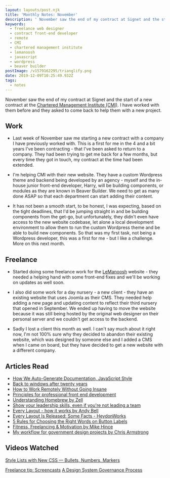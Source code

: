 ```yaml
---
layout: layouts/post.njk
title: 'Monthly Notes: November'
description: ' November saw the end of my contract at Signet and the start of a new contract at the Chartered Management Institute (CMI). I have worked with them before and they asked to come back to help them with a new project.'
keywords:
  - freelance web designer
  - contract front-end developer
  - remote
  - CMI
  - chartered management institute
  - lemanoosh
  - javascript
  - wordpress
  - beaver builder
postImage: /v1579162295/trianglify.png
date: 2019-12-09T10:25:49.932Z
tags:
  - notes
---
```


November saw the end of my contract at Signet and the start of a new contract at the [Chartered Management Institute (CMI)](https://www.managers.org.uk "Chartered Management Institute (CMI)"). I have worked with them before and they asked to come back to help them with a new project.

## Work
- Last week of November saw me starting a new contract with a company I have previously worked with. This is a first for me in the 4 and a bit years I've been contracting - that I've been asked to return to a company. They had been trying to get me back for a few months, but every time they got in touch, my contract at the time had been extended.

- I'm helping CMI with their new website. They have a custom Wordpress theme and backend being developed by an agency - myself and the in-house junior front-end developer, Harry, will be building components, or modules as they are known in Beaver Builder. We need to get as many done ASAP so that each department can start adding their content.

- It has not been a smooth start, to be honest, I was expecting, based on the tight deadlines, that I'd be jumping straight in and be building components from the get-go, but unfortunately, they didn't even have access to the new website codebase, let alone a local development environment to allow them to run the custom Wordpress theme and be able to build new components. So that was my first task, not being a Wordpress developer, this was a first for me - but I like a challenge. More on this next month.


## Freelance
- Started doing some freelance work for the [LeManoosh](https://www.lemanoosh.com "LeManoosh") website - they needed a helping hand with some front-end fixes and we'll be working on updates as well soon.

- I also did some work for a day nursery - a new client - they have an existing website that uses Joomla as their CMS. They needed help adding a new page and updating content to reflect their third nursery that opened in September.  We ended up having to move the website because it was still being hosted by the original web designer on their personal server and we couldn't get access to the backend.

- Sadly I lost a client this month as well. I can't say much about it right now, I'm not 100% sure why they decided to abandon their existing website, which was designed by someone else and I added a CMS when I came on board, but they have decided to get a new website with a different company.



## Articles Read
- [How We Auto-Generate Documentation, JavaScript Style](https://snipcart.com/blog/generate-documentation-javascript "How We Auto-Generate Documentation, JavaScript Style")
- [Back to windows after twenty years](https://m.signalvnoise.com/back-to-windows-after-twenty-years/ "Back to windows after twenty years")
- [How to Work Remotely Without Going Insane](https://dev.to/scahhht/how-to-work-remotely-without-going-insane-28l6 "How to Work Remotely Without Going Insane")
- [Principles for professional front end development](https://gomakethings.com/principles-for-professional-front-end-development/ "Principles for professional front end development")
- [Understanding Homebrew by Zell](https://zellwk.com/blog/homebrew/ "Understanding Homebrew by Zell")
- [Show your leadership skills, even if you're not leading a team](https://dev.to/yashints/show-your-leadership-skills-even-if-you-re-not-leading-a-team-4d0n "Show your leadership skills, even if you're not leading a team")
- [Every Layout - how it works by Andy Bell](https://hankchizljaw.com/wrote/every-layout-how-it-works/ "Every Layout - how it works by Andy Bell")
- [Every Layout Is Released: Some Facts - HeydonWorks](http://www.heydonworks.com/article/every-layout-is-released-some-facts "Every Layout Is Released: Some Facts - HeydonWorks")
- [5 Rules for Choosing the Right Words on Button Labels](https://uxmovement.com/buttons/5-rules-for-choosing-the-right-words-on-button-labels/ "5 Rules for Choosing the Right Words on Button Labels")
- [Fitness, Freelancing & Motivation by Mike Hince](https://mikehince.com/thoughts/fitness-and-motivation/ "Fitness, Freelancing & Motivation by Mike Hince")
- [My workflow for government design projects by Chris Armstrong](http://chrisarmstrong.io/government-design-workflow.html "My workflow for government design projects by Chris Armstrong")

## Videos Watched
[Style Lists with New CSS — Bullets, Numbers, Markers](https://youtu.be/2awepiNoaZI "Style Lists with New CSS — Bullets, Numbers, Markers")

[Freelance tip: Screencasts](https://youtu.be/g3pYvGW-B20 "Freelance tip: Screencasts")
[A Design System Governance Process](https://youtu.be/5Zc3W4NpiA8 "A Design System Governance Process")

